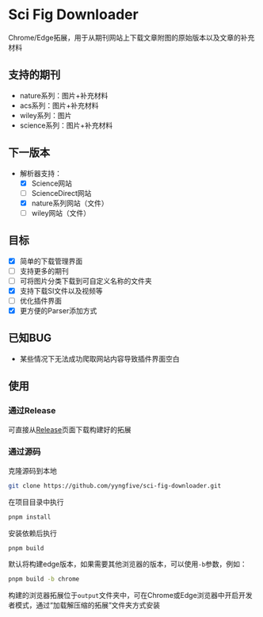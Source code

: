 # Sci Fig Downloader

Chrome/Edge拓展，用于从期刊网站上下载文章附图的原始版本以及文章的补充材料

## 支持的期刊

- nature系列：图片+补充材料
- acs系列：图片+补充材料
- wiley系列：图片
- science系列：图片+补充材料

## 下一版本

- 解析器支持：
  - [x] Science网站 
  - [ ] ScienceDirect网站
  - [x] nature系列网站（文件）
  - [ ] wiley网站（文件）

## 目标

- [x] 简单的下载管理界面
- [ ] 支持更多的期刊
- [ ] 可将图片分类下载到可自定义名称的文件夹
- [x] 支持下载SI文件以及视频等
- [ ] 优化插件界面
- [x] 更方便的Parser添加方式

## 已知BUG

- 某些情况下无法成功爬取网站内容导致插件界面空白

## 使用

### 通过Release

可直接从[Release](https://github.com/yyngfive/sci-fig-downloader/releases)页面下载构建好的拓展

### 通过源码
克隆源码到本地
```bash
git clone https://github.com/yyngfive/sci-fig-downloader.git
```
在项目目录中执行
```bash
pnpm install
```
安装依赖后执行
```bash
pnpm build
```
默认将构建edge版本，如果需要其他浏览器的版本，可以使用`-b`参数，例如：
```bash
pnpm build -b chrome
```
构建的浏览器拓展位于`output`文件夹中，可在Chrome或Edge浏览器中开启开发者模式，通过“加载解压缩的拓展”文件夹方式安装